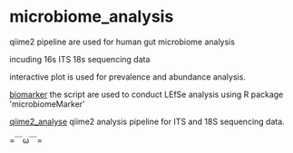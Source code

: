 # microbiome_analysis
qiime2 pipeline are used for human gut microbiome analysis

incuding 16s ITS 18s sequencing data

interactive plot is used for prevalence and abundance analysis.

[biomarker](bioMarker/microbiomeMarker.R) the script are used to conduct LEfSe analysis using R package 'microbiomeMarker'

[qiime2_analyse]() qiime2 analysis pipeline for ITS and 18S sequencing data.

=￣ω￣=
